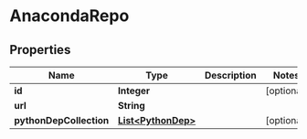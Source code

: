 # AnacondaRepo

## Properties
Name | Type | Description | Notes
------------ | ------------- | ------------- | -------------
**id** | **Integer** |  |  [optional]
**url** | **String** |  | 
**pythonDepCollection** | [**List&lt;PythonDep&gt;**](PythonDep.md) |  |  [optional]
